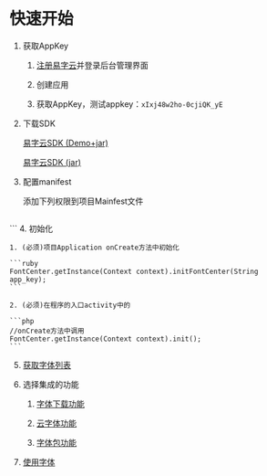 # 快速开始

[registurl]:http://www.zitiguanjia.com/signup
[demojar_download]:http://doc.zitiguanjia.com/public/file/sdkfile/fontsdk(jar+demo).zip
[jar_download]:http://doc.zitiguanjia.com/public/file/sdkfile/fontsdk.jar
[font_list]: /fontsdk/function/get_font_list.html
[download_font]: /fontsdk/function/downloadfont.html
[cloud_font]: /fontsdk/function/sd.html
[font_pack]: /fontsdk/function/ss.html
[use_font]: /fontsdk/function/use_font.html

1. 获取AppKey

    1. [注册易字云][registurl]并登录后台管理界面

    2. 创建应用

    3. 获取AppKey，测试appkey：`xIxj48w2ho-0cjiQK_yE`

2. 下载SDK

    [易字云SDK (Demo+jar)][demojar_download]

    [易字云SDK (jar)][jar_download]
3. 配置manifest

    添加下列权限到项目Mainfest文件

    ```xml
<uses-permission android:name="android.permission.INTERNET" />
<uses-permission android:name="android.permission.WRITE_EXTERNAL_STORAGE" />
<uses-permission android:name="android.permission.ACCESS_NETWORK_STATE" />
<uses-permission android:name="android.permission.READ_PHONE_STATE" />
<uses-permission android:name="android.permission.ACCESS_WIFI_STATE" />
<uses-permission android:name="android.permission.READ_EXTERNAL_STORAGE" />
```
4. 初始化

    1. (必须)项目Application onCreate方法中初始化

    ```ruby
    FontCenter.getInstance(Context context).initFontCenter(String app_key);
    ```

    2. (必须)在程序的入口activity中的

    ```php
    //onCreate方法中调用
    FontCenter.getInstance(Context context).init();
    ```
5. [获取字体列表][font_list]

6. 选择集成的功能

    1. [字体下载功能][download_font]

    2. [云字体功能][cloud_font]

    3. [字体包功能][font_pack]

7. [使用字体][use_font]
